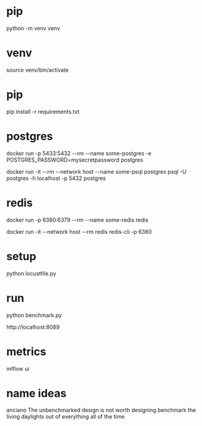 # pip
python -m venv venv

# venv
source venv/bin/activate

# pip
pip install -r requirements.txt

# postgres
docker run -p 5433:5432 --rm --name some-postgres -e POSTGRES_PASSWORD=mysecretpassword postgres

docker run -it --rm --network host --name some-psql postgres psql -U postgres -h localhost -p 5432 postgres

# redis
docker run -p 6380:6379 --rm --name some-redis redis

docker run -it --network host --rm redis redis-cli -p 6380

# setup
python locustfile.py

# run
python benchmark.py

http://localhost:8089

# metrics

mlflow ui

# name ideas

anciano
The unbenchmarked design is not worth designing
benchmark the living daylights out of everything all of the time
